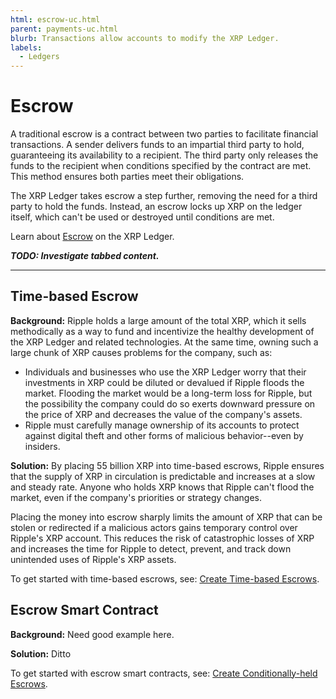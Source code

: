 ```yaml
---
html: escrow-uc.html
parent: payments-uc.html
blurb: Transactions allow accounts to modify the XRP Ledger.
labels:
  - Ledgers
---
```

# Escrow

A traditional escrow is a contract between two parties to facilitate financial transactions. A sender delivers funds to an impartial third party to hold, guaranteeing its availability to a recipient. The third party only releases the funds to the recipient when conditions specified by the contract are met. This method ensures both parties meet their obligations.

The XRP Ledger takes escrow a step further, removing the need for a third party to hold the funds. Instead, an escrow locks up XRP on the ledger itself, which can't be used or destroyed until conditions are met.

Learn about [Escrow](escrow.html) on the XRP Ledger.

***TODO: Investigate tabbed content.***

---

## Time-based Escrow

**Background:** Ripple holds a large amount of the total XRP, which it sells methodically as a way to fund and incentivize the healthy development of the XRP Ledger and related technologies. At the same time, owning such a large chunk of XRP causes problems for the company, such as:

- Individuals and businesses who use the XRP Ledger worry that their investments in XRP could be diluted or devalued if Ripple floods the market. Flooding the market would be a long-term loss for Ripple, but the possibility the company could do so exerts downward pressure on the price of XRP and decreases the value of the company's assets.
- Ripple must carefully manage ownership of its accounts to protect against digital theft and other forms of malicious behavior--even by insiders.

**Solution:** By placing 55 billion XRP into time-based escrows, Ripple ensures that the supply of XRP in circulation is predictable and increases at a slow and steady rate. Anyone who holds XRP knows that Ripple can't flood the market, even if the company's priorities or strategy changes.

Placing the money into escrow sharply limits the amount of XRP that can be stolen or redirected if a malicious actors gains temporary control over Ripple's XRP account. This reduces the risk of catastrophic losses of XRP and increases the time for Ripple to detect, prevent, and track down unintended uses of Ripple's XRP assets.

To get started with time-based escrows, see: [Create Time-based Escrows](time-escrows.html).


## Escrow Smart Contract

**Background:** Need good example here.

**Solution:** Ditto

To get started with escrow smart contracts, see: [Create Conditionally-held Escrows]().